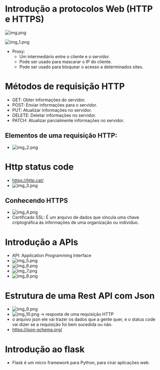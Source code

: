 # Introdução a protocolos Web (HTTP e HTTPS)

![img.png](img.png)

![img_1.png](img_1.png)

- Proxy:
  - Um intermediário entre o cliente e o servidor.
  - Pode ser usado para mascarar o IP do cliente.
  - Pode ser usado para bloquear o acesso a determinados sites.

# Métodos de requisição HTTP
- GET: Obter informações do servidor.
- POST: Enviar informações para o servidor.
- PUT: Atualizar informações no servidor.
- DELETE: Deletar informações no servidor.
- PATCH: Atualizar parcialmente informações no servidor.

## Elementos de uma requisição HTTP:
  - ![img_2.png](img_2.png)

# Http status code
- https://http.cat/
- ![img_3.png](img_3.png)

## Conhecendo HTTPS
- ![img_4.png](img_4.png)
- Certificado SSL: É um arquivo de dados que vincula uma chave criptográfica às informações de uma organização ou indivíduo.

# Introdução a APIs
- API: Application Programming Interface
- ![img_5.png](img_5.png)
- ![img_6.png](img_6.png)
- ![img_7.png](img_7.png)
- ![img_8.png](img_8.png)

# Estrutura de uma Rest API com Json
- ![img_9.png](img_9.png)
- ![img_10.png](img_10.png) -> resposta de uma requisição HTTP
- o arquivo json ele vai trazer os dados que a gente quer, e o status code vai dizer se a requisição foi bem sucedida ou não.
- https://json-schema.org/

# Introdução ao flask
- Flask é um micro framework para Python, para cirar aplicações web.